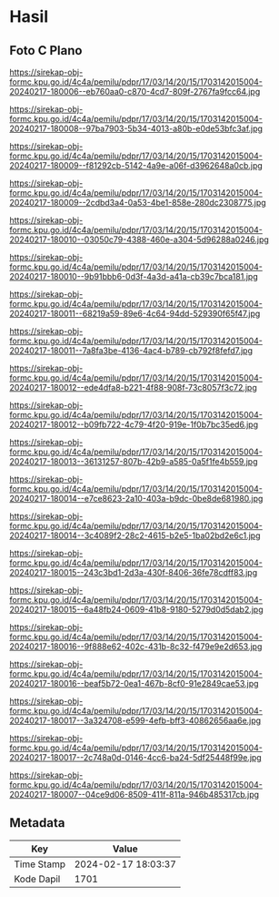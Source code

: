 # Hasil

## Foto C Plano

https://sirekap-obj-formc.kpu.go.id/4c4a/pemilu/pdpr/17/03/14/20/15/1703142015004-20240217-180006--eb760aa0-c870-4cd7-809f-2767fa9fcc64.jpg

https://sirekap-obj-formc.kpu.go.id/4c4a/pemilu/pdpr/17/03/14/20/15/1703142015004-20240217-180008--97ba7903-5b34-4013-a80b-e0de53bfc3af.jpg

https://sirekap-obj-formc.kpu.go.id/4c4a/pemilu/pdpr/17/03/14/20/15/1703142015004-20240217-180009--f81292cb-5142-4a9e-a06f-d3962648a0cb.jpg

https://sirekap-obj-formc.kpu.go.id/4c4a/pemilu/pdpr/17/03/14/20/15/1703142015004-20240217-180009--2cdbd3a4-0a53-4be1-858e-280dc2308775.jpg

https://sirekap-obj-formc.kpu.go.id/4c4a/pemilu/pdpr/17/03/14/20/15/1703142015004-20240217-180010--03050c79-4388-460e-a304-5d96288a0246.jpg

https://sirekap-obj-formc.kpu.go.id/4c4a/pemilu/pdpr/17/03/14/20/15/1703142015004-20240217-180010--9b91bbb6-0d3f-4a3d-a41a-cb39c7bca181.jpg

https://sirekap-obj-formc.kpu.go.id/4c4a/pemilu/pdpr/17/03/14/20/15/1703142015004-20240217-180011--68219a59-89e6-4c64-94dd-529390f65f47.jpg

https://sirekap-obj-formc.kpu.go.id/4c4a/pemilu/pdpr/17/03/14/20/15/1703142015004-20240217-180011--7a8fa3be-4136-4ac4-b789-cb792f8fefd7.jpg

https://sirekap-obj-formc.kpu.go.id/4c4a/pemilu/pdpr/17/03/14/20/15/1703142015004-20240217-180012--ede4dfa8-b221-4f88-908f-73c8057f3c72.jpg

https://sirekap-obj-formc.kpu.go.id/4c4a/pemilu/pdpr/17/03/14/20/15/1703142015004-20240217-180012--b09fb722-4c79-4f20-919e-1f0b7bc35ed6.jpg

https://sirekap-obj-formc.kpu.go.id/4c4a/pemilu/pdpr/17/03/14/20/15/1703142015004-20240217-180013--36131257-807b-42b9-a585-0a5f1fe4b559.jpg

https://sirekap-obj-formc.kpu.go.id/4c4a/pemilu/pdpr/17/03/14/20/15/1703142015004-20240217-180014--e7ce8623-2a10-403a-b9dc-0be8de681980.jpg

https://sirekap-obj-formc.kpu.go.id/4c4a/pemilu/pdpr/17/03/14/20/15/1703142015004-20240217-180014--3c4089f2-28c2-4615-b2e5-1ba02bd2e6c1.jpg

https://sirekap-obj-formc.kpu.go.id/4c4a/pemilu/pdpr/17/03/14/20/15/1703142015004-20240217-180015--243c3bd1-2d3a-430f-8406-36fe78cdff83.jpg

https://sirekap-obj-formc.kpu.go.id/4c4a/pemilu/pdpr/17/03/14/20/15/1703142015004-20240217-180015--6a48fb24-0609-41b8-9180-5279d0d5dab2.jpg

https://sirekap-obj-formc.kpu.go.id/4c4a/pemilu/pdpr/17/03/14/20/15/1703142015004-20240217-180016--9f888e62-402c-431b-8c32-f479e9e2d653.jpg

https://sirekap-obj-formc.kpu.go.id/4c4a/pemilu/pdpr/17/03/14/20/15/1703142015004-20240217-180016--beaf5b72-0ea1-467b-8cf0-91e2849cae53.jpg

https://sirekap-obj-formc.kpu.go.id/4c4a/pemilu/pdpr/17/03/14/20/15/1703142015004-20240217-180017--3a324708-e599-4efb-bff3-40862656aa6e.jpg

https://sirekap-obj-formc.kpu.go.id/4c4a/pemilu/pdpr/17/03/14/20/15/1703142015004-20240217-180017--2c748a0d-0146-4cc6-ba24-5df25448f99e.jpg

https://sirekap-obj-formc.kpu.go.id/4c4a/pemilu/pdpr/17/03/14/20/15/1703142015004-20240217-180007--04ce9d06-8509-411f-811a-946b485317cb.jpg


## Metadata

| Key        | Value               |
| ---------- | ------------------- |
| Time Stamp | 2024-02-17 18:03:37 |
| Kode Dapil | 1701                |



